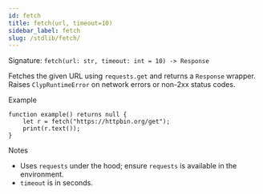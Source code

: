 ```yaml
---
id: fetch
title: fetch(url, timeout=10)
sidebar_label: fetch
slug: /stdlib/fetch/
---
```


Signature: `fetch(url: str, timeout: int = 10) -> Response`

Fetches the given URL using `requests.get` and returns a `Response`
wrapper. Raises `ClypRuntimeError` on network errors or non-2xx status
codes.

Example

```clyp
function example() returns null {
    let r = fetch("https://httpbin.org/get");
    print(r.text());
}
```

Notes

- Uses `requests` under the hood; ensure `requests` is available in the
  environment.
- `timeout` is in seconds.
